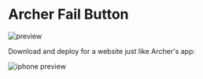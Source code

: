 # Archer Fail Button

![preview](http://www.archerfailbutton.com/archer_preview.png)

Download and deploy for a website just like Archer's app:

![iphone preview](http://www.archerfailbutton.com/afb-iphone.png)
